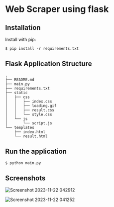 # Web Scraper using flask

## Installation

Install with pip:

```
$ pip install -r requirements.txt
```


## Flask Application Structure 
```
.
├── README.md
├── main.py
├── requirements.txt
├── static
│   ├── css
│   │   ├── index.css
│   │   ├── loading.gif
│   │   ├── result.css
│   │   └── style.css
│   └── js
│       └── script.js
└── templates
    ├── index.html
    └── result.html
```

## Run the application

```
$ python main.py
```

## Screenshots

![Screenshot 2023-11-22 042912](https://github.com/xxshubhamxx/QuestCDN-Scraper/assets/74714209/70b87836-6679-4863-837a-9d7f54ee2ef4)

![Screenshot 2023-11-22 041252](https://github.com/xxshubhamxx/QuestCDN-Scraper/assets/74714209/4b5d7ea3-8ce0-44a4-9d7e-4d28a250c5ad)

